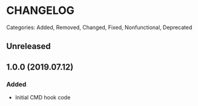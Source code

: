 # CHANGELOG

Categories: Added, Removed, Changed, Fixed, Nonfunctional, Deprecated

## Unreleased

## 1.0.0 (2019.07.12)

### Added

- Initial CMD hook code
